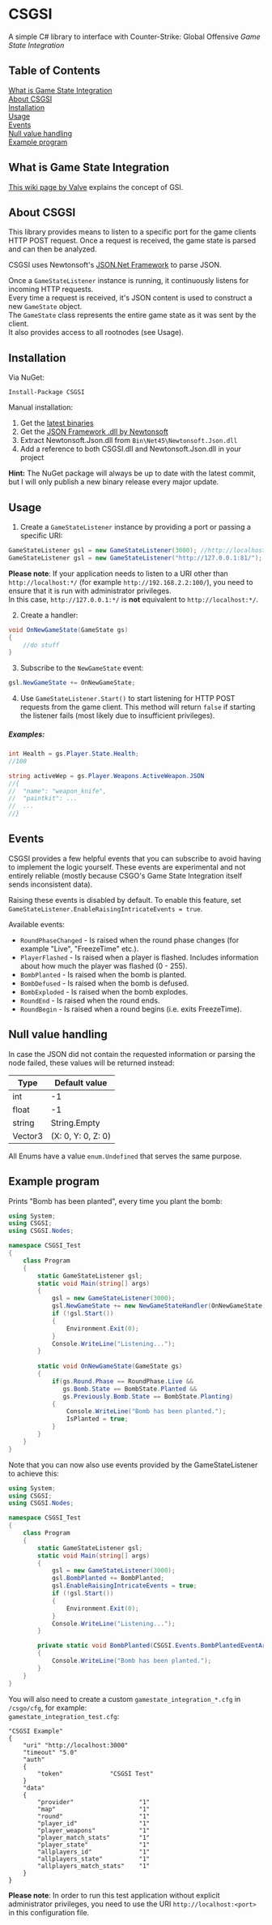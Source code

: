 # CSGSI
A simple C# library to interface with Counter-Strike: Global Offensive *Game State Integration*

## Table of Contents  
[What is Game State Integration](#what-is-game-state-integration)  
[About CSGSI](#about-csgsi)  
[Installation](#installation)  
[Usage](#usage)  
[Events](#events)  
[Null value handling](#null-value-handling)  
[Example program](#example-program)  

## What is Game State Integration

[This wiki page by Valve](https://developer.valvesoftware.com/wiki/Counter-Strike:_Global_Offensive_Game_State_Integration) explains the concept of GSI.


## About CSGSI

This library provides means to listen to a specific port for the game clients HTTP POST request. Once a request is received, the game state is parsed and can then be analyzed.

CSGSI uses Newtonsoft's [JSON.Net Framework](http://www.newtonsoft.com/json) to parse JSON.

Once a `GameStateListener` instance is running, it continuously listens for incoming HTTP requests.  
Every time a request is received, it's JSON content is used to construct a new `GameState` object.  
The `GameState` class represents the entire game state as it was sent by the client.  
It also provides access to all rootnodes (see Usage).


## Installation
Via NuGet:

```
Install-Package CSGSI
```

Manual installation:

1. Get the [latest binaries](https://github.com/rakijah/CSGSI/releases/latest)  
2. Get the [JSON Framework .dll by Newtonsoft](https://github.com/JamesNK/Newtonsoft.Json/releases)  
3. Extract Newtonsoft.Json.dll from `Bin\Net45\Newtonsoft.Json.dll`  
4. Add a reference to both CSGSI.dll and Newtonsoft.Json.dll in your project  

**Hint:** The NuGet package will always be up to date with the latest commit, but I will only publish a new binary release every major update.

## Usage
1. Create a `GameStateListener` instance by providing a port or passing a specific URI:

```C#
GameStateListener gsl = new GameStateListener(3000); //http://localhost:3000/  
GameStateListener gsl = new GameStateListener("http://127.0.0.1:81/");
```

**Please note**: If your application needs to listen to a URI other than `http://localhost:*/` (for example `http://192.168.2.2:100/`), you need to ensure that it is run with administrator privileges.  
In this case, `http://127.0.0.1:*/` is **not** equivalent to `http://localhost:*/`.

2. Create a handler:

```C#
void OnNewGameState(GameState gs)
{
    //do stuff
}
```

3. Subscribe to the `NewGameState` event:

```C#
gsl.NewGameState += OnNewGameState;
```

4. Use `GameStateListener.Start()` to start listening for HTTP POST requests from the game client. This method will return `false` if starting the listener fails (most likely due to insufficient privileges).

##### Examples:
```C#
int Health = gs.Player.State.Health;
//100

string activeWep = gs.Player.Weapons.ActiveWeapon.JSON
//{
//  "name": "weapon_knife",
//  "paintkit": ...
//  ...
//}
```

## Events

CSGSI provides a few helpful events that you can subscribe to avoid having to implement the logic yourself. These events are experimental and not entirely reliable (mostly because CSGO's Game State Integration itself sends inconsistent data).

Raising these events is disabled by default. To enable this feature, set `GameStateListener.EnableRaisingIntricateEvents = true`.

Available events: 

* `RoundPhaseChanged` - Is raised when the round phase changes (for example "Live", "FreezeTime" etc.).
* `PlayerFlashed` - Is raised when a player is flashed. Includes information about how much the player was flashed (0 - 255).
* `BombPlanted` - Is raised when the bomb is planted.
* `BombDefused` - Is raised when the bomb is defused.
* `BombExploded` - Is raised when the bomb explodes.
* `RoundEnd` - Is raised when the round ends.
* `RoundBegin` - Is raised when a round begins (i.e. exits FreezeTime).

## Null value handling

In case the JSON did not contain the requested information or parsing the node failed, these values will be returned instead:

Type|Default value
----|-------------
int|-1
float|-1
string| String.Empty
Vector3| (X: 0, Y: 0, Z: 0)

All Enums have a value `enum.Undefined` that serves the same purpose.

## Example program

Prints "Bomb has been planted", every time you plant the bomb:

```C#
using System;
using CSGSI;
using CSGSI.Nodes;

namespace CSGSI_Test
{
    class Program
    {
        static GameStateListener gsl;
        static void Main(string[] args)
        {
            gsl = new GameStateListener(3000);
            gsl.NewGameState += new NewGameStateHandler(OnNewGameState);
            if (!gsl.Start())
            {
                Environment.Exit(0);
            }
            Console.WriteLine("Listening...");
        }
        
        static void OnNewGameState(GameState gs)
        {
            if(gs.Round.Phase == RoundPhase.Live &&
               gs.Bomb.State == BombState.Planted &&
               gs.Previously.Bomb.State == BombState.Planting)
            {
                Console.WriteLine("Bomb has been planted.");
                IsPlanted = true;
            }
        }
    }
}
```

Note that you can now also use events provided by the GameStateListener to achieve this:

```C#
using System;
using CSGSI;
using CSGSI.Nodes;

namespace CSGSI_Test
{
    class Program
    {
        static GameStateListener gsl;
        static void Main(string[] args)
        {
            gsl = new GameStateListener(3000);
            gsl.BombPlanted += BombPlanted;
            gsl.EnableRaisingIntricateEvents = true;
            if (!gsl.Start())
            {
                Environment.Exit(0);
            }
            Console.WriteLine("Listening...");
        }

        private static void BombPlanted(CSGSI.Events.BombPlantedEventArgs e)
        {
            Console.WriteLine("Bomb has been planted.");
        }
    }
}
```

You will also need to create a custom `gamestate_integration_*.cfg` in `/csgo/cfg`, for example:  
`gamestate_integration_test.cfg`:  
```
"CSGSI Example"
{
	"uri" "http://localhost:3000"
	"timeout" "5.0"
	"auth"
	{
		"token"				"CSGSI Test"
	}
	"data"
	{
		"provider"              	"1"
		"map"                   	"1"
		"round"                 	"1"
		"player_id"					"1"
		"player_weapons"			"1"
		"player_match_stats"		"1"
		"player_state"				"1"
		"allplayers_id"				"1"
		"allplayers_state"			"1"
		"allplayers_match_stats"	"1"
	}
}
```

**Please note**: In order to run this test application without explicit administrator privileges, you need to use the URI `http://localhost:<port>` in this configuration file.
